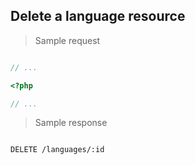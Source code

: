 ## Delete a language resource

> Sample request

```shell

```

```javascript
// ...
```

```php
<?php

// ...
```

> Sample response

```json

```

`DELETE /languages/:id`
